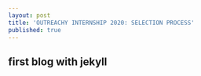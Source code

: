 ```yaml
---
layout: post
title: 'OUTREACHY INTERNSHIP 2020: SELECTION PROCESS'
published: true
---
```

##  first blog with jekyll
